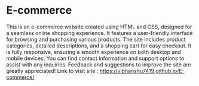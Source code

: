 # E-commerce
This is an e-commerce website created using HTML and CSS, designed for a seamless online shopping experience.
It features a user-friendly interface for browsing and purchasing various products.
The site includes product categories, detailed descriptions, and a shopping cart for easy checkout.
It is fully responsive, ensuring a smooth experience on both desktop and mobile devices.
You can find contact information and support options to assist with any inquiries.
Feedback and suggestions to improve the site are greatly appreciated!
Link to visit site : https://vibhanshu7419.github.io/E-commerce/
